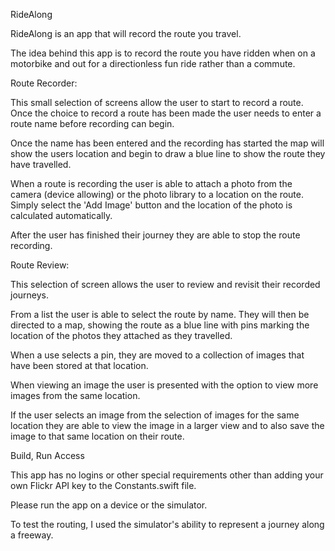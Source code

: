RideAlong

RideAlong is an app that will record the route you travel.

The idea behind this app is to record the route you have ridden when on a motorbike and out for a directionless fun ride rather than a commute.




Route Recorder:

This small selection of screens allow the user to start to record a route. Once the choice to record a route has been made the user needs to enter a route name before recording can begin. 

Once the name has been entered and the recording has started the map will show the users location and begin to draw a blue line to show the route they have travelled. 

When a route is recording the user is able to attach a photo from the camera (device allowing) or the photo library to a location on the route. Simply select the 'Add Image' button and the location of the photo is calculated automatically.

After the user has finished their journey they are able to stop the route recording.





Route Review:

This selection of screen allows the user to review and revisit their recorded journeys.

From a list the user is able to select the route by name. They will then be directed to a map, showing the route as a blue line with pins marking the location of the photos they attached as they travelled.

When a use selects a pin, they are moved to a collection of images that have been stored at that location. 

When viewing an image the user is presented with the option to view more images from the same location.

If the user selects an image from the selection of images for the same location they are able to view the image in a larger view and to also save the image to that same location on their route.





Build, Run Access

This app has no logins or other special requirements other than adding your own Flickr API key to the Constants.swift file.

Please run the app on a device or the simulator.

To test the routing, I used the simulator's ability to represent a journey along a freeway.

